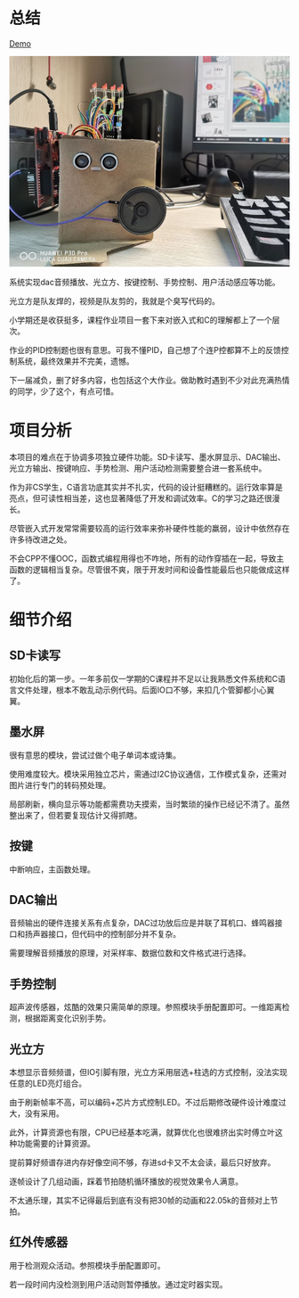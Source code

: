 # 总结

[Demo](https://youtu.be/cYnwigkT1nc)

![p1](./images/p1.jpg)

系统实现dac音频播放、光立方、按键控制、手势控制、用户活动感应等功能。

光立方是队友焊的，视频是队友剪的，我就是个臭写代码的。

小学期还是收获挺多，课程作业项目一套下来对嵌入式和C的理解都上了一个层次。

作业的PID控制题也很有意思。可我不懂PID，自己想了个连P控都算不上的反馈控制系统，最终效果并不完美，遗憾。

下一届减负，删了好多内容，也包括这个大作业。做助教时遇到不少对此充满热情的同学，少了这个，有点可惜。


# 项目分析

本项目的难点在于协调多项独立硬件功能。SD卡读写、墨水屏显示、DAC输出、光立方输出、按键响应、手势检测、用户活动检测需要整合进一套系统中。

作为非CS学生，C语言功底其实并不扎实，代码的设计挺糟糕的。运行效率算是亮点，但可读性相当差，这也显著降低了开发和调试效率。C的学习之路还很漫长。

尽管嵌入式开发常常需要较高的运行效率来弥补硬件性能的羸弱，设计中依然存在许多待改进之处。

不会CPP不懂OOC，函数式编程用得也不咋地，所有的动作穿插在一起，导致主函数的逻辑相当复杂。尽管很不爽，限于开发时间和设备性能最后也只能做成这样了。


# 细节介绍

## SD卡读写

初始化后的第一步。一年多前仅一学期的C课程并不足以让我熟悉文件系统和C语言文件处理，根本不敢乱动示例代码。后面IO口不够，来扣几个管脚都小心翼翼。


## 墨水屏

很有意思的模块，尝试过做个电子单词本或诗集。

使用难度较大。模块采用独立芯片，需通过I2C协议通信，工作模式复杂，还需对图片进行专门的转码预处理。

局部刷新，横向显示等功能都需费功夫摸索，当时繁琐的操作已经记不清了。虽然整出来了，但若要复现估计又得抓瞎。


## 按键

中断响应，主函数处理。


## DAC输出

音频输出的硬件连接关系有点复杂，DAC过功放后应是并联了耳机口、蜂鸣器接口和扬声器接口，但代码中的控制部分并不复杂。

需要理解音频播放的原理，对采样率、数据位数和文件格式进行选择。


## 手势控制

超声波传感器，炫酷的效果只需简单的原理。参照模块手册配置即可。一维距离检测，根据距离变化识别手势。


## 光立方

本想显示音频频谱，但IO引脚有限，光立方采用层选+柱选的方式控制，没法实现任意的LED亮灯组合。

由于刷新帧率不高，可以编码+芯片方式控制LED。不过后期修改硬件设计难度过大，没有采用。

此外，计算资源也有限，CPU已经基本吃满，就算优化也很难挤出实时傅立叶这种功能需要的计算资源。

提前算好频谱存进内存好像空间不够，存进sd卡又不太会读，最后只好放弃。

逐帧设计了几组动画，踩着节拍随机循环播放的视觉效果令人满意。

不太通乐理，其实不记得最后到底有没有把30帧的动画和22.05k的音频对上节拍。


## 红外传感器

用于检测观众活动。参照模块手册配置即可。

若一段时间内没检测到用户活动则暂停播放。通过定时器实现。